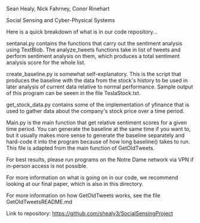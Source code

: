 Sean Healy, Nick Fahrney, Conor Rinehart

Social Sensing and Cyber-Physical Systems

Here is a quick breakdown of what is in our code repository...

sentanal.py contains the functions that carry out the sentiment analysis using TextBlob. The analyze_tweets functions take in list of tweets and perform sentiment analysis on them, which produces a total sentiment analysis score for the whole list. 

create_baseline.py is somewhat self-explanatory. This is the script that produces the baseline with the data from the stock's history to be used in later analysis of current data relative to normal performance. Sample output of this program can be seeen in the file TeslaStock.txt.

get_stock_data.py contains some of the implementation of yfinance that is used to gather data about the company's stock price over a time period.

Main.py is the main function that get relative sentiment scores for a given time period. You can generate the baseline at the same time if you want to, but it usually makes more sense to generate the baseline separately and hard-code it into the program because of how long baseline() takes to run. This file is adapted from the main function of GetOldTweets.

For best results, please run programs on the Notre Dame network via VPN if in-person access is not possible.

For more information on what is going on in our code, we recommend looking at our final paper, which is also in this directory.

For more information on how GetOldTweets works, see the file GetOldTweetsREADME.md


Link to repository: https://github.com/shealy3/SocialSensingProject

